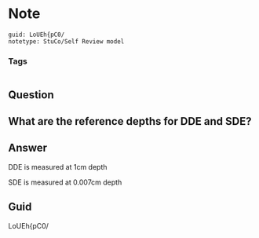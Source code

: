 # Note
```
guid: LoUEh{pC0/
notetype: StuCo/Self Review model
```

### Tags
```
```

## Question
<h2>What are the reference depths for DDE and SDE?</h2>

## Answer
<section>
<p>DDE is measured at 1cm depth</p><p>SDE is measured at 0.007cm depth</p>

</section>

## Guid
LoUEh{pC0/
